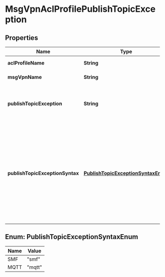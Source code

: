 

# MsgVpnAclProfilePublishTopicException


## Properties

| Name | Type | Description | Notes |
|------------ | ------------- | ------------- | -------------|
|**aclProfileName** | **String** | The name of the ACL Profile. |  [optional] |
|**msgVpnName** | **String** | The name of the Message VPN. |  [optional] |
|**publishTopicException** | **String** | The topic for the exception to the default action taken. May include wildcard characters. |  [optional] |
|**publishTopicExceptionSyntax** | [**PublishTopicExceptionSyntaxEnum**](#PublishTopicExceptionSyntaxEnum) | The syntax of the topic for the exception to the default action taken. The allowed values and their meaning are:  &lt;pre&gt; \&quot;smf\&quot; - Topic uses SMF syntax. \&quot;mqtt\&quot; - Topic uses MQTT syntax. &lt;/pre&gt;  |  [optional] |



## Enum: PublishTopicExceptionSyntaxEnum

| Name | Value |
|---- | -----|
| SMF | &quot;smf&quot; |
| MQTT | &quot;mqtt&quot; |



